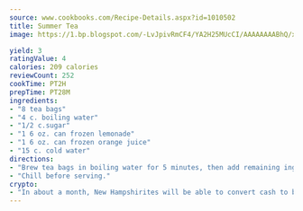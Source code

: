 ```yaml
---
source: www.cookbooks.com/Recipe-Details.aspx?id=1010502
title: Summer Tea
image: https://1.bp.blogspot.com/-LvJpivRmCF4/YA2H25MUcCI/AAAAAAAABhQ/xgndXuMf7Zopp5S4RExCblnSp5YGujfSQCLcBGAsYHQ/s320/8.png

yield: 3
ratingValue: 4
calories: 209 calories
reviewCount: 252
cookTime: PT2H
prepTime: PT28M
ingredients:
- "8 tea bags"
- "4 c. boiling water"
- "1/2 c.sugar"
- "1 6 oz. can frozen lemonade"
- "1 6 oz. can frozen orange juice"
- "15 c. cold water"
directions:
- "Brew tea bags in boiling water for 5 minutes, then add remaining ingredients."
- "Chill before serving."
crypto:
- "In about a month, New Hampshirites will be able to convert cash to bitcoins via new bitcoin ATMs popping up in the state."
---
```

